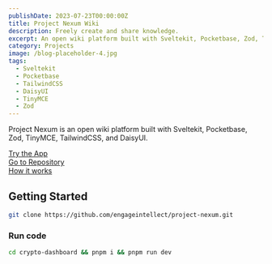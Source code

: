 ```yaml
---
publishDate: 2023-07-23T00:00:00Z
title: Project Nexum Wiki
description: Freely create and share knowledge.
excerpt: An open wiki platform built with Sveltekit, Pocketbase, Zod, TinyMCE, TailwindCSS, and DaisyUI.
category: Projects
image: /blog-placeholder-4.jpg
tags:
  - Sveltekit
  - Pocketbase
  - TailwindCSS
  - DaisyUI
  - TinyMCE
  - Zod
---
```


Project Nexum is an open wiki platform built with Sveltekit, Pocketbase, Zod, TinyMCE, TailwindCSS, and DaisyUI.

[Try the App](https://project-nexum.vercel.app)
<br/>
[Go to Repository](https://github.com/engageintellect/project-nexum)
<br/>
[How it works](https://project-nexum.vercel.app/about)

## Getting Started

```bash
git clone https://github.com/engageintellect/project-nexum.git
```

### Run code

```bash
cd crypto-dashboard && pnpm i && pnpm run dev
```
